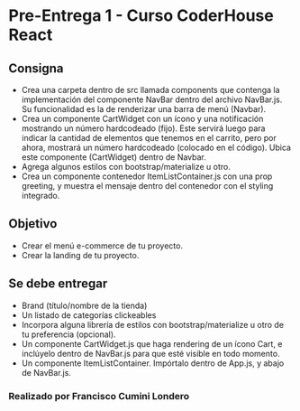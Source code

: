 # Pre-Entrega 1 - Curso CoderHouse React

## Consigna
- Crea una carpeta dentro de src llamada components que contenga la implementación del componente NavBar dentro del archivo NavBar.js. Su funcionalidad es la de renderizar una barra de menú (Navbar).
- Crea un componente CartWidget con un ícono y una notificación mostrando un número hardcodeado (fijo). Este servirá luego para indicar la cantidad de elementos que tenemos en el carrito, pero por ahora, mostrará un número hardcodeado (colocado en el código). Ubica este componente (CartWidget) dentro de Navbar. 
- Agrega algunos estilos con bootstrap/materialize u otro.
- Crea un componente contenedor ItemListContainer.js con una prop greeting, y muestra el mensaje dentro del contenedor con el styling integrado.


## Objetivo
- Crear el menú e-commerce de tu proyecto.
- Crear la landing de tu proyecto.

## Se debe entregar
- Brand (título/nombre de la tienda)
- Un listado de categorías clickeables
- Incorpora alguna librería de estilos con bootstrap/materialize u otro de tu preferencia (opcional).
- Un componente CartWidget.js que haga rendering de un ícono Cart, e inclúyelo dentro de NavBar.js para que esté visible en todo momento.
- Un componente ItemListContainer. Impórtalo dentro de App.js, y abajo de NavBar.js. 


### Realizado por Francisco Cumini Londero
